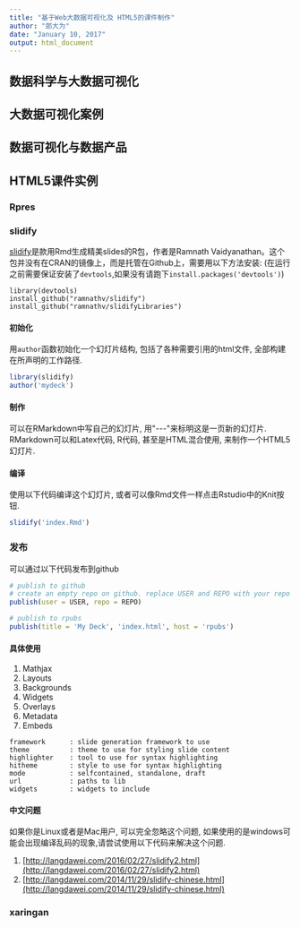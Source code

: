 ```yaml
---
title: "基于Web大数据可视化及 HTML5的课件制作"
author: "郎大为"
date: "January 10, 2017"
output: html_document
---
```




## 数据科学与大数据可视化

## 大数据可视化案例

## 数据可视化与数据产品

## HTML5课件实例

### Rpres

### slidify


[slidify](https://github.com/ramnathv/slidify)是款用Rmd生成精美slides的R包，作者是Ramnath Vaidyanathan。这个包并没有在CRAN的镜像上，而是托管在Github上，需要用以下方法安装:
(在运行之前需要保证安装了`devtools`,如果没有请跑下`install.packages('devtools')`)

```
library(devtools)
install_github("ramnathv/slidify")
install_github("ramnathv/slidifyLibraries")
```

#### 初始化
用`author`函数初始化一个幻灯片结构, 包括了各种需要引用的html文件, 全部构建在所声明的工作路径.


```r
library(slidify)
author('mydeck')
```



#### 制作

可以在RMarkdown中写自己的幻灯片, 用"---"来标明这是一页新的幻灯片. RMarkdown可以和Latex代码, R代码, 甚至是HTML混合使用, 来制作一个HTML5幻灯片.


#### 编译

使用以下代码编译这个幻灯片, 或者可以像Rmd文件一样点击Rstudio中的Knit按钮.

```r
slidify('index.Rmd')
```

### 发布

可以通过以下代码发布到github

```r
# publish to github
# create an empty repo on github. replace USER and REPO with your repo details
publish(user = USER, repo = REPO) 

# publish to rpubs
publish(title = 'My Deck', 'index.html', host = 'rpubs')
```

#### 具体使用

1. Mathjax
2. Layouts
3. Backgrounds
4. Widgets
5. Overlays
6. Metadata
7. Embeds

```
framework      : slide generation framework to use
theme          : theme to use for styling slide content
highlighter    : tool to use for syntax highlighting
hitheme        : style to use for syntax highlighting
mode           : selfcontained, standalone, draft
url            : paths to lib
widgets        : widgets to include
```


#### 中文问题

如果你是Linux或者是Mac用户, 可以完全忽略这个问题, 如果使用的是windows可能会出现编译乱码的现象,请尝试使用以下代码来解决这个问题.

1. [http://langdawei.com/2016/02/27/slidify2.html](http://langdawei.com/2016/02/27/slidify2.html)
2. [http://langdawei.com/2014/11/29/slidify-chinese.html](http://langdawei.com/2014/11/29/slidify-chinese.html)


### xaringan
